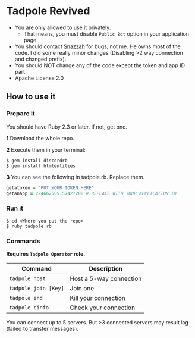 # Tadpole Revived
* You are only allowed to use it privately.
  * That means, you must disable `Public Bot` option in your application page.
* You should contact [Snazzah](https://discord.gg/0vjTDaDsgOQWUtlv) for bugs, not me. He owns most of the code. I did some really minor changes (Disabling >2 way connection and changed prefix).
* You should NOT change any of the code except the token and app ID part. 
* Apache License 2.0

## How to use it
### Prepare it
You should have Ruby 2.3 or later. If not, get one.

**1** Download the whole repo.

**2** Execute them in your terminal:
```
$ gem install discordrb
$ gem install htmlentities
```

**3** You can see the following in tadpole.rb. Replace them.
```ruby
getatoken = "PUT YOUR TOKEN HERE"
getanapp = 224662505157427200 # REPLACE WITH YOUR APPLICATION ID
```

### Run it
```
$ cd <Where you put the repo>
$ ruby tadpole.rb
```

### Commands

**Requires `Tadpole Operator` role.**

Command | Description
----- | ----- 
`tadpole host` | Host a 5-way connection 
`tadpole join [Key]` | Join one
`tadpole end` | Kill your connection
`tadpole cinfo` | Check your connection

You can connect up to 5 servers. But >3 connected servers may result lag (failed to transfer messages).
